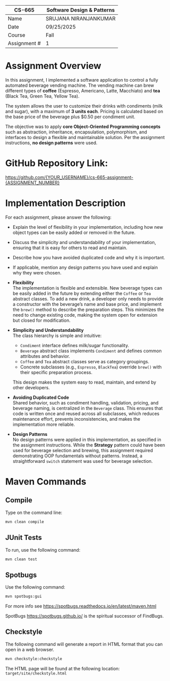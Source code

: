 
| CS-665       | Software Design & Patterns |
|--------------|----------------------------|
| Name         | SRUJANA NIRANJANKUMAR      |
| Date         | 09/25/2025                 |
| Course       | Fall                       |
| Assignment # | 1                          |

# Assignment Overview
In this assignment, I implemented a software application to control a fully automated beverage vending machine. The vending machine can brew different types of **coffee** (Espresso, Americano, Latte, Macchiato) and **tea** (Black Tea, Green Tea, Yellow Tea).

The system allows the user to customize their drinks with condiments (milk and sugar), with a maximum of **3 units each**. Pricing is calculated based on the base price of the beverage plus $0.50 per condiment unit.

The objective was to apply **core Object-Oriented Programming concepts** such as abstraction, inheritance, encapsulation, polymorphism, and interfaces to design a flexible and maintainable solution. Per the assignment instructions, **no design patterns** were used.

# GitHub Repository Link:
https://github.com/{YOUR_USERNAME}/cs-665-assignment-{ASSIGNMENT_NUMBER}

# Implementation Description 


For each assignment, please answer the following:

- Explain the level of flexibility in your implementation, including how new object types can
be easily added or removed in the future.
- Discuss the simplicity and understandability of your implementation, ensuring that it is
easy for others to read and maintain.
- Describe how you have avoided duplicated code and why it is important.
- If applicable, mention any design patterns you have used and explain why they were
chosen.

- **Flexibility**  
  The implementation is flexible and extensible. New beverage types can be easily added in the future by extending either the `Coffee` or `Tea` abstract classes. To add a new drink, a developer only needs to provide a constructor with the beverage’s name and base price, and implement the `brew()` method to describe the preparation steps. This minimizes the need to change existing code, making the system open for extension but closed for modification.

- **Simplicity and Understandability**  
  The class hierarchy is simple and intuitive:
    - `Condiment` interface defines milk/sugar functionality.
    - `Beverage` abstract class implements `Condiment` and defines common attributes and behavior.
    - `Coffee` and `Tea` abstract classes serve as category groupings.
    - Concrete subclasses (e.g., `Espresso`, `BlackTea`) override `brew()` with their specific preparation process.

  This design makes the system easy to read, maintain, and extend by other developers.

- **Avoiding Duplicated Code**  
  Shared behavior, such as condiment handling, validation, pricing, and beverage naming, is centralized in the `Beverage` class. This ensures that code is written once and reused across all subclasses, which reduces maintenance effort, prevents inconsistencies, and makes the implementation more reliable.

- **Design Patterns**  
  No design patterns were applied in this implementation, as specified in the assignment instructions. While the **Strategy** pattern could have been used for beverage selection and brewing, this assignment required demonstrating OOP fundamentals without patterns. Instead, a straightforward `switch` statement was used for beverage selection.


# Maven Commands

## Compile
Type on the command line: 

```bash
mvn clean compile
```


## JUnit Tests

To run, use the following command:
```bash
mvn clean test
```


## Spotbugs

Use the following command:

```bash
mvn spotbugs:gui 
```

For more info see 
https://spotbugs.readthedocs.io/en/latest/maven.html

SpotBugs https://spotbugs.github.io/ is the spiritual successor of FindBugs.


## Checkstyle

The following command will generate a report in HTML format that you can open in a web browser. 

```bash
mvn checkstyle:checkstyle
```

The HTML page will be found at the following location:
`target/site/checkstyle.html`




